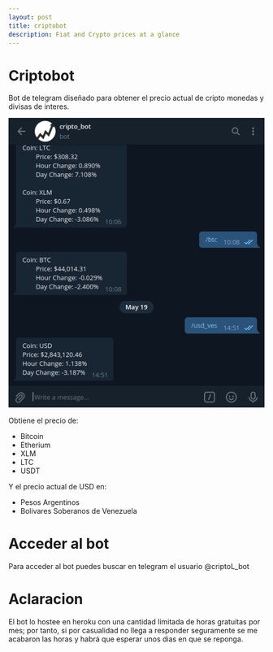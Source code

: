 ```yaml
---
layout: post
title: criptobot
description: Fiat and Crypto prices at a glance
---
```


Criptobot
============

Bot de telegram diseñado para obtener el precio actual de cripto monedas y divisas de interes.

![demo](./images/criptobot_demo.png)

Obtiene el precio de:

* Bitcoin
* Etherium
* XLM
* LTC
* USDT

Y el precio actual de USD en:

* Pesos Argentinos
* Bolivares Soberanos de Venezuela

# Acceder al bot

Para acceder al bot puedes buscar en telegram el usuario @criptoL_bot

# Aclaracion
El bot lo hostee en heroku con una cantidad limitada de horas gratuitas por mes; por tanto, si por casualidad no llega a responder seguramente se me acabaron las horas y habrá que esperar unos dias en que se reponga.
